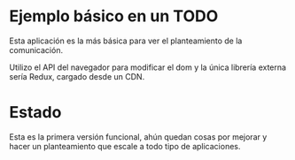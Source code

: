 # Ejemplo básico en un TODO

Esta aplicación es la más básica para ver el planteamiento de la comunicación.

Utilizo el API del navegador para modificar el dom y la única librería externa sería Redux, cargado desde un CDN.

# Estado

Esta es la primera versión funcional, ahún quedan cosas por mejorar y hacer un planteamiento que escale a todo tipo de aplicaciones.